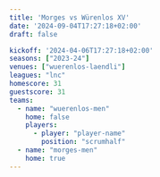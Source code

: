 ```yaml
---
title: 'Morges vs Würenlos XV'
date: '2024-09-04T17:27:18+02:00'
draft: false

kickoff: '2024-04-06T17:27:18+02:00'
seasons: ["2023-24"]
venues: ["wuerenlos-laendli"]
leagues: "lnc"
homescore: 31
guestscore: 31
teams:
  - name: "wuerenlos-men"
    home: false
    players:
      - player: "player-name"
        position: "scrumhalf"
  - name: "morges-men"
    home: true
---
```

